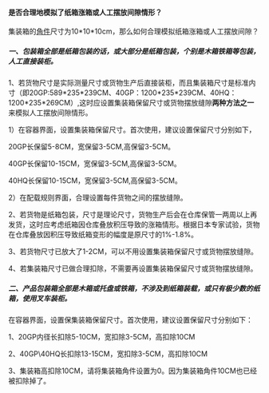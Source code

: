 #### 是否合理地模拟了纸箱涨箱或人工摆放间隙情形？

集装箱的[角件](https://doc.zhuangxiang.com/gong-neng-jie-shao/zhuang-zai-fang-an-she-ji-jie-mian/rong-qi/rong-qi-shu-xing/jiao-jian.html)尺寸为10\*10\*10cm，那么如何合理模拟纸箱涨箱或人工摆放间隙？

##### 一、包装箱全部是纸箱包装的话，或大部分是纸箱包装，个别是木箱铁箱等包装，人工直接装柜。   

1、若货物尺寸是实际测量尺寸或货物生产后直接装柜，而且集装箱尺寸是标准内寸（即20GP:589\*235\*239CM、40GP：1200\*235\*239CM、40HQ：1200\*235\*269CM）,这时应设置集装箱保留尺寸或货物摆放缝隙**两种方法之一**来模拟人工摆放间隙情形。

1）在容器界面，设置集装箱保留尺寸。首次使用，建议设置保留尺寸分别如下，

20GP长保留5-8CM，宽保留3-5CM,高保留3-5CM。

40GP长保留10-15CM，宽保留3-5CM,高保留3-5CM。

40HQ长保留10-15CM，宽保留3-5CM,高保留3-5CM。

2）在配载规则界面，合理设置每件货物之间的摆放缝隙。

2、若货物是纸箱包装，尺寸是理论尺寸，货物生产后会在仓库保管一两周以上再发货，这时应考虑纸箱因仓库叠放积压导致的涨箱情形。根据日本专家试验，货物在仓库叠放因积压导致纸箱变形的幅度是原尺寸的1%-1.8%。

3、若货物尺寸已放大了1-2CM，可以不用设置集装箱保留尺寸或货物摆放缝隙。

4、若集装箱尺寸已做合理扣除，不需要再设置集装箱保留尺寸或货物摆放缝隙。

##### 二、产品包装箱全部是木箱或托盘或铁箱，不涉及到纸箱装载，或只有极少数的纸箱，使用叉车装柜。

在容器界面，设置保集装箱保留尺寸。首次使用，建议设置保留尺寸分别如下：

1、20GP内径长扣除5-10CM，宽扣除3-5CM，高扣除10CM

2、40GP\40HQ长扣除13-15CM，宽扣除3-5CM，高扣除10CM

3、集装箱高扣除10CM，请将集装箱角件设置为0。因为集装箱角件10CM也已经被扣除掉了。

